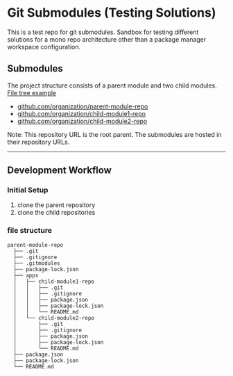 # Git Submodules (Testing Solutions)

This is a test repo for git submodules. Sandbox for testing different solutions for a mono repo architecture other than a package manager workspace configuration.

## Submodules

The project structure consists of a parent module and two child modules. [File tree example](#file-structure)

- [github.com/organization/parent-module-repo](https://github.com/:owner/:repo)
- [github.com/organization/child-module1-repo](https://github.com/:owner/:repo)
- [github.com/organization/child-module2-repo](https://github.com/:owner/:repo)

Note: This repository URL is the root parent. The submodules are hosted in their repository URLs.

---

## Development Workflow

### Initial Setup

1. clone the parent repository
2. clone the child repositories


### file structure

```stdout
parent-module-repo
  ├── .git
  ├── .gitignore
  ├── .gitmodules
  ├── package-lock.json
  ├── apps
  │   ├── child-module1-repo
  │   │   ├── .git
  │   │   ├── .gitignore
  │   │   ├── package.json
  │   │   ├── package-lock.json
  │   │   └── README.md
  │   └── child-module2-repo
  │       ├── .git
  │       ├── .gitignore
  │       ├── package.json
  │       ├── package-lock.json
  │       └── README.md
  ├── package.json
  ├── package-lock.json
  └── README.md
```
